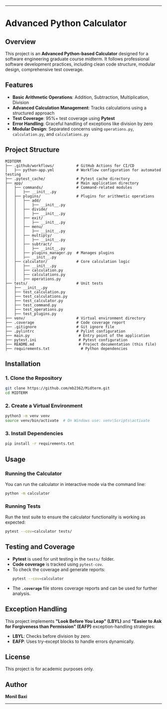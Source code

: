 
---

# Advanced Python Calculator

## Overview
This project is an **Advanced Python-based Calculator** designed for a software engineering graduate course midterm. It follows professional software development practices, including clean code structure, modular design, comprehensive test coverage.

## Features
- **Basic Arithmetic Operations**: Addition, Subtraction, Multiplication, Division
- **Advanced Calculation Management**: Tracks calculations using a structured approach
- **Test Coverage**: 95%+ test coverage using **Pytest**
- **Error Handling**: Graceful handling of exceptions like division by zero
- **Modular Design**: Separated concerns using `operations.py`, `calculation.py`, and `calculations.py`

## Project Structure
```
MIDTERM
├── .github/workflows/          # GitHub Actions for CI/CD
│   ├── python-app.yml          # Workflow configuration for automated testing
├── .pytest_cache/              # Pytest cache directory
├── app/                        # Main application directory
│   ├── commands/               # Command-related modules
│   │   ├── __init__.py
│   ├── plugins/                # Plugins for arithmetic operations
│   │   ├── add/
│   │   │   ├── __init__.py
│   │   ├── divide/
│   │   │   ├── __init__.py
│   │   ├── exit/
│   │   │   ├── __init__.py
│   │   ├── menu/
│   │   │   ├── __init__.py
│   │   ├── multiply/
│   │   │   ├── __init__.py
│   │   ├── subtract/
│   │   │   ├── __init__.py
│   │   ├── plugins_manager.py  # Manages plugins
│   │   ├── __init__.py
│   ├── calculator/             # Core calculation logic
│   │   ├── __init__.py
│   │   ├── calculation.py
│   │   ├── calculations.py
│   │   ├── operations.py
├── tests/                      # Unit tests
│   ├── __init__.py
│   ├── test_calculation.py
│   ├── test_calculations.py
│   ├── test_calculator.py
│   ├── test_command.py
│   ├── test_operations.py
│   ├── test_plugins.py
├── venv/                       # Virtual environment directory
├── .coverage                   # Code coverage report
├── .gitignore                  # Git ignore file
├── .pylintrc                   # Pylint configuration
├── main.py                      # Entry point of the application
├── pytest.ini                   # Pytest configuration
├── README.md                    # Project documentation (this file)
├── requirements.txt              # Python dependencies
```

## Installation

### 1. Clone the Repository
```sh
git clone https://github.com/mb2362/Midterm.git
cd MIDTERM
```

### 2. Create a Virtual Environment
```sh
python3 -m venv venv
source venv/bin/activate  # On Windows use: venv\Scripts\activate
```

### 3. Install Dependencies
```sh
pip install -r requirements.txt
```

## Usage

### Running the Calculator
You can run the calculator in interactive mode via the command line:
```sh
python -m calculator
```

### Running Tests
Run the test suite to ensure the calculator functionality is working as expected:
```sh
pytest --cov=calculator tests/
```

## Testing and Coverage
- **Pytest** is used for unit testing in the `tests/` folder.
- **Code coverage** is tracked using `pytest-cov`.
- To check the coverage and generate reports:
  ```sh
  pytest --cov=calculator
  ```
- The **`.coverage`** file stores coverage reports and can be used for further analysis.

## Exception Handling
This project implements **"Look Before You Leap" (LBYL)** and **"Easier to Ask for Forgiveness than Permission" (EAFP)** exception-handling strategies:
- **LBYL**: Checks before division by zero.
- **EAFP**: Uses try-except blocks to handle errors dynamically.

## License
This project is for academic purposes only.

## Author
**Monil Baxi**

---